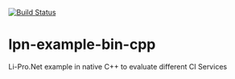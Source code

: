 [![Build Status](https://travis-ci.org/lipro/lpn-example-bin-cpp.svg?branch=master)](https://travis-ci.org/lipro/lpn-example-bin-cpp)

# lpn-example-bin-cpp

Li-Pro.Net example in native C++ to evaluate different CI Services
